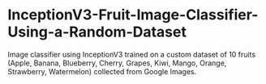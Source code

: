 # InceptionV3-Fruit-Image-Classifier-Using-a-Random-Dataset
Image classifier using InceptionV3 trained on a custom dataset of 10 fruits (Apple, Banana, Blueberry, Cherry, Grapes, Kiwi, Mango, Orange, Strawberry, Watermelon) collected from Google Images.
